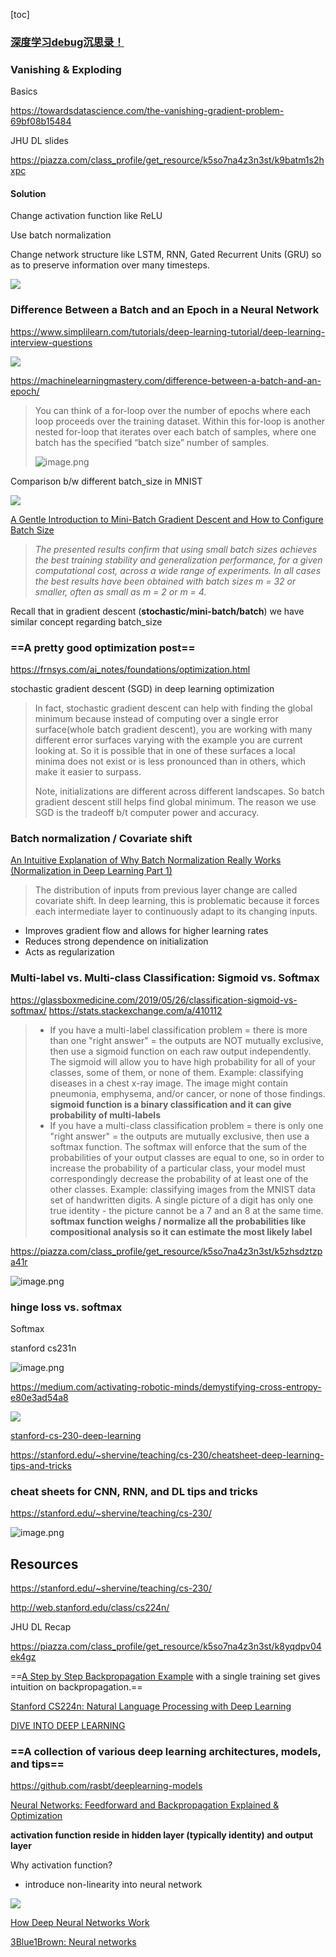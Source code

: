 [toc]



### [深度学习debug沉思录！](https://mp.weixin.qq.com/s?__biz=MzIyNjM2MzQyNg==&mid=2247529586&idx=1&sn=f3d4877055fe74e7776ae1b88b1b6a26&chksm=e873a53fdf042c29fd2b401c943febea52d278c053b91ac2dcca02d164e29298cb7e18f28f13&mpshare=1&scene=1&srcid=0817Ewd0KUbY7uJUS2r5868y&sharer_sharetime=1597639652981&sharer_shareid=54d7b6bf73b347d381a7bff3f78b99d1&key=18219db88406db27507a23e0a5ddb131020bd4417d065f11eaa2e2bea944673adc4cd016389b7dd9ad85651b806ce785af8825b441fb4b37335aceade6f03dbf94ac376eba06e269c50920f45ba9503da5c48f60246d7a537da6478318c2ba14654c29849a0deb3f6fcebb557eb7137d677d73ddb0d524cfa57d52ac1ff28de6&ascene=1&uin=NzA3NTE3MTMz&devicetype=Windows+10&version=62080085&lang=en&exportkey=A%2FbIQU3xZPLWEeieTK76hts%3D&pass_ticket=RJiOCiWgiYhJoU4j%2FQ6DMqBlcB9%2FkpC9K7bnPInol0YH3h%2BelaucKbVcbDNEA3LI)



### Vanishing & Exploding



Basics

https://towardsdatascience.com/the-vanishing-gradient-problem-69bf08b15484

JHU DL slides

https://piazza.com/class_profile/get_resource/k5so7na4z3n3st/k9batm1s2hxpc



#### Solution



Change activation function like ReLU

Use batch normalization

Change network structure like LSTM, RNN, Gated Recurrent Units (GRU) so as to preserve information over many timesteps.



![](https://www.simplilearn.com/ice9/free_resources_article_thumb/16-what-are-vanishing-and-exploding-gradients-1.jpg)



### Difference Between a Batch and an Epoch in a Neural Network

https://www.simplilearn.com/tutorials/deep-learning-tutorial/deep-learning-interview-questions

![](https://i.loli.net/2020/05/27/qv83c51pJXICbGT.png)



https://machinelearningmastery.com/difference-between-a-batch-and-an-epoch/

> You can think of a for-loop over the number of epochs where each loop proceeds over the training dataset. Within this for-loop is another nested for-loop that iterates over each batch of samples, where one batch has the specified “batch size” number of samples.
>
> ![image.png](https://i.loli.net/2020/03/20/Gc8sqvLgHxFwJ3m.png)

Comparison b/w different batch_size in MNIST

![](https://img-blog.csdn.net/20151112195843957)



[A Gentle Introduction to Mini-Batch Gradient Descent and How to Configure Batch Size](https://machinelearningmastery.com/gentle-introduction-mini-batch-gradient-descent-configure-batch-size/)

> *The presented results confirm that using small batch sizes achieves the best training stability and generalization performance, for a given computational cost, across a wide range of experiments. In all cases the best results have been obtained with batch sizes m = 32 or smaller, often as small as m = 2 or m = 4.*

Recall that in gradient descent (**stochastic/mini-batch/batch**) we have similar concept regarding batch_size



### ==A pretty good optimization post== 

https://frnsys.com/ai_notes/foundations/optimization.html

stochastic gradient descent (SGD) in deep learning optimization

> In fact, stochastic gradient descent can help with finding the global minimum because instead of computing over a single error surface(whole batch gradient descent), you are working with many different error surfaces varying with the example you are current looking at. So it is possible that in one of these surfaces a local minima does not exist or is less pronounced than in others, which make it easier to surpass.
>
> Note, initializations are different across different landscapes. So batch gradient descent still helps find global minimum. The reason we use SGD is the tradeoff b/t computer power and accuracy.





### Batch normalization / Covariate shift

[An Intuitive Explanation of Why Batch Normalization Really Works (Normalization in Deep Learning Part 1)](https://mlexplained.com/2018/01/10/an-intuitive-explanation-of-why-batch-normalization-really-works-normalization-in-deep-learning-part-1/)

> The distribution of inputs from previous layer change are called covariate shift. In deep learning, this is problematic because it forces each intermediate layer to continuously adapt to its changing inputs.

- Improves gradient flow and allows for higher learning rates
- Reduces strong dependence on initialization
- Acts as regularization







### Multi-label vs. Multi-class Classification: Sigmoid vs. Softmax

https://glassboxmedicine.com/2019/05/26/classification-sigmoid-vs-softmax/
https://stats.stackexchange.com/a/410112

> - If you have a multi-label classification problem = there is more than one "right answer" = the outputs are NOT mutually exclusive, then use a sigmoid function on each raw output independently. The sigmoid will allow you to have high probability for all of your classes, some of them, or none of them. Example: classifying diseases in a chest x-ray image. The image might contain pneumonia, emphysema, and/or cancer, or none of those findings. 
>   **sigmoid function is a binary classification and it can give probability of multi-labels**
> - If you have a multi-class classification problem = there is only one "right answer" = the outputs are mutually exclusive, then use a softmax function. The softmax will enforce that the sum of the probabilities of your output classes are equal to one, so in order to increase the probability of a particular class, your model must correspondingly decrease the probability of at least one of the other classes. Example: classifying images from the MNIST data set of handwritten digits. A single picture of a digit has only one true identity - the picture cannot be a 7 and an 8 at the same time.
>   **softmax function weighs / normalize all the probabilities like compositional analysis so it can estimate the most likely label**



https://piazza.com/class_profile/get_resource/k5so7na4z3n3st/k5zhsdztzpa41r

![image.png](https://i.loli.net/2020/01/30/UC62BfdwOH9GFY4.png)

### hinge loss vs. softmax

Softmax

stanford cs231n

![image.png](https://i.loli.net/2020/05/15/uyGPcWM5UjpATB8.png)



https://medium.com/activating-robotic-minds/demystifying-cross-entropy-e80e3ad54a8

![](https://i.loli.net/2020/03/10/VwiF7kERYog6SQB.png)





















[stanford-cs-230-deep-learning](https://github.com/afshinea/stanford-cs-230-deep-learning)

https://stanford.edu/~shervine/teaching/cs-230/cheatsheet-deep-learning-tips-and-tricks

### cheat sheets for CNN, RNN, and DL tips and tricks

https://stanford.edu/~shervine/teaching/cs-230/



![image.png](https://i.loli.net/2020/01/07/6h7MoLeUWBpOI48.png)





## Resources



https://stanford.edu/~shervine/teaching/cs-230/

http://web.stanford.edu/class/cs224n/



JHU DL Recap

https://piazza.com/class_profile/get_resource/k5so7na4z3n3st/k8yqdpv04ek4gz



==[A Step by Step Backpropagation Example](https://mattmazur.com/2015/03/17/a-step-by-step-backpropagation-example/) with a single training set gives intuition on backpropagation.==



[Stanford CS224n: Natural Language Processing with Deep Learning](http://web.stanford.edu/class/cs224n/readings/cs224n-2019-notes03-neuralnets.pdf)

[DIVE INTO DEEP LEARNING](https://www.d2l.ai/index.html)



### ==A collection of various deep learning architectures, models, and tips==

https://github.com/rasbt/deeplearning-models





[Neural Networks: Feedforward and Backpropagation Explained & Optimization](https://mlfromscratch.com/neural-networks-explained/)

**activation function reside in hidden layer (typically identity) and output layer**

Why activation function?

- introduce non-linearity into neural network

![](https://mlfromscratch.com/content/images/2019/12/activationfunctions.2019-08-01-16_58_53.gif)







[How Deep Neural Networks Work](https://www.youtube.com/watch?v=ILsA4nyG7I0)



[3Blue1Brown: Neural networks](https://www.youtube.com/playlist?list=PLZHQObOWTQDNU6R1_67000Dx_ZCJB-3pi)



